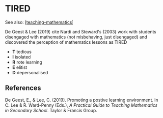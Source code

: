 # TIRED
 
See also: [[teaching-mathematics]]

De Geest & Lee (2019) cite Nardi and Steward's (2003) work with students disengaged with mathematics (not misbehaving, just disengaged) and discovered the perception of mathematics lessons as TIRED

- **T** tedious
- **I** isolated
- **R** rote learning 
- **E** elitist
- **D** depersonalised


## References

De Geest, E., & Lee, C. (2019). Promoting a postive learning environment. In C. Lee & R. Ward-Penny (Eds.), *A Practical Guide to Teaching Mathematics in Secondary School*. Taylor & Francis Group.


[//begin]: # "Autogenerated link references for markdown compatibility"
[teaching-mathematics]: teaching-mathematics "Teaching Mathematics"
[//end]: # "Autogenerated link references"
